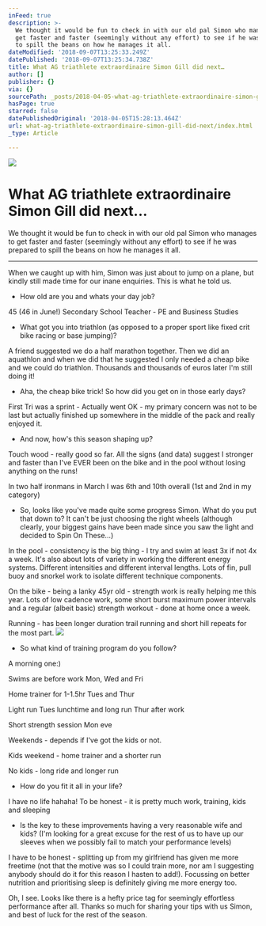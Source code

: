 ```yaml
---
inFeed: true
description: >-
  We thought it would be fun to check in with our old pal Simon who manages to
  get faster and faster (seemingly without any effort) to see if he was prepared
  to spill the beans on how he manages it all.
dateModified: '2018-09-07T13:25:33.249Z'
datePublished: '2018-09-07T13:25:34.738Z'
title: What AG triathlete extraordinaire Simon Gill did next…
author: []
publisher: {}
via: {}
sourcePath: _posts/2018-04-05-what-ag-triathlete-extraordinaire-simon-gill-did-next.md
hasPage: true
starred: false
datePublishedOriginal: '2018-04-05T15:28:13.464Z'
url: what-ag-triathlete-extraordinaire-simon-gill-did-next/index.html
_type: Article

---
```

![](https://the-grid-user-content.s3-us-west-2.amazonaws.com/c8add743-c319-4478-be11-7efa668b4126.jpg)

# What AG triathlete extraordinaire Simon Gill did next...

We thought it would be fun to check in with our old pal Simon who manages to get faster and faster (seemingly without any effort) to see if he was prepared to spill the beans on how he manages it all.

---

When we caught up with him, Simon was just about to jump on a plane, but kindly still made time for our inane enquiries. This is what he told us.

* How old are you and whats your day job?

45 (46 in June!) Secondary School Teacher - PE and Business Studies

* What got you into triathlon (as opposed to a proper sport like fixed crit bike racing or base jumping)?

A friend suggested we do a half marathon together. Then we did an aquathlon and when we did that he suggested I only needed a cheap bike and we could do triathlon. Thousands and thousands of euros later I'm still doing it!

* Aha, the cheap bike trick! So how did you get on in those early days?

First Tri was a sprint - Actually went OK - my primary concern was not to be last but actually finished up somewhere in the middle of the pack and really enjoyed it.

* And now, how's this season shaping up?

Touch wood - really good so far. All the signs (and data) suggest I stronger and faster than I've EVER been on the bike and in the pool without losing anything on the runs!

In two half ironmans in March I was 6th and 10th overall (1st and 2nd in my category)

* So, looks like you've made quite some progress Simon. What do you put that down to? It can't be just choosing the right wheels (although clearly, your biggest gains have been made since you saw the light and decided to Spin On These...)

In the pool - consistency is the big thing - I try and swim at least 3x if not 4x a week. It's also about lots of variety in working the different energy systems. Different intensities and different interval lengths. Lots of fin, pull buoy and snorkel work to isolate different technique components.

On the bike - being a lanky 45yr old - strength work is really helping me this year. Lots of low cadence work, some short burst maximum power intervals and a regular (albeit basic) strength workout - done at home once a week.

Running - has been longer duration trail running and short hill repeats for the most part.
![](https://the-grid-user-content.s3-us-west-2.amazonaws.com/b627889d-48ca-47bf-be84-df9e3b580458.jpg)

* So what kind of training program do you follow?

A morning one:)

Swims are before work Mon, Wed and Fri

Home trainer for 1-1.5hr Tues and Thur

Light run Tues lunchtime and long run Thur after work

Short strength session Mon eve

Weekends - depends if I've got the kids or not.

Kids weekend - home trainer and a shorter run

No kids - long ride and longer run

* How do you fit it all in your life?

I have no life hahaha! To be honest - it is pretty much work, training, kids and sleeping

* Is the key to these improvements having a very reasonable wife and kids? (I'm looking for a great excuse for the rest of us to have up our sleeves when we possibly fail to match your performance levels)

I have to be honest - splitting up from my girlfriend has given me more freetime (not that the motive was so I could train more, nor am I suggesting anybody should do it for this reason I hasten to add!). Focussing on better nutrition and prioritising sleep is definitely giving me more energy too.

Oh, I see. Looks like there is a hefty price tag for seemingly effortless performance after all. Thanks so much for sharing your tips with us Simon, and best of luck for the rest of the season.